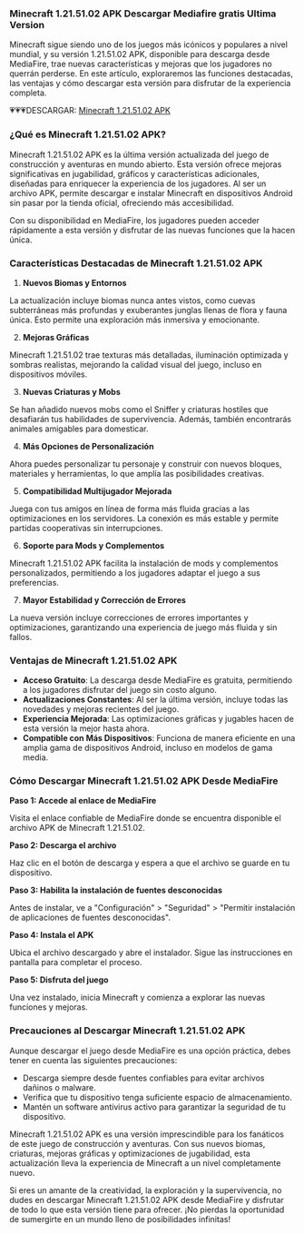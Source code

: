 ### Minecraft 1.21.51.02 APK Descargar Mediafire gratis Ultima Version
Minecraft sigue siendo uno de los juegos más icónicos y populares a nivel mundial, y su versión 1.21.51.02 APK, disponible para descarga desde MediaFire, trae nuevas características y mejoras que los jugadores no querrán perderse. En este artículo, exploraremos las funciones destacadas, las ventajas y cómo descargar esta versión para disfrutar de la experiencia completa.

💗💗💗DESCARGAR: [Minecraft 1.21.51.02 APK](https://apktoca.com/minecraft-apk)

### ¿Qué es Minecraft 1.21.51.02 APK?
Minecraft 1.21.51.02 APK es la última versión actualizada del juego de construcción y aventuras en mundo abierto. Esta versión ofrece mejoras significativas en jugabilidad, gráficos y características adicionales, diseñadas para enriquecer la experiencia de los jugadores. Al ser un archivo APK, permite descargar e instalar Minecraft en dispositivos Android sin pasar por la tienda oficial, ofreciendo más accesibilidad.

Con su disponibilidad en MediaFire, los jugadores pueden acceder rápidamente a esta versión y disfrutar de las nuevas funciones que la hacen única.

### Características Destacadas de Minecraft 1.21.51.02 APK

1. **Nuevos Biomas y Entornos**

La actualización incluye biomas nunca antes vistos, como cuevas subterráneas más profundas y exuberantes junglas llenas de flora y fauna única. Esto permite una exploración más inmersiva y emocionante.

2. **Mejoras Gráficas**

Minecraft 1.21.51.02 trae texturas más detalladas, iluminación optimizada y sombras realistas, mejorando la calidad visual del juego, incluso en dispositivos móviles.

3. **Nuevas Criaturas y Mobs**

Se han añadido nuevos mobs como el Sniffer y criaturas hostiles que desafiarán tus habilidades de supervivencia. Además, también encontrarás animales amigables para domesticar.

4. **Más Opciones de Personalización**

Ahora puedes personalizar tu personaje y construir con nuevos bloques, materiales y herramientas, lo que amplía las posibilidades creativas.

5. **Compatibilidad Multijugador Mejorada**

Juega con tus amigos en línea de forma más fluida gracias a las optimizaciones en los servidores. La conexión es más estable y permite partidas cooperativas sin interrupciones.

6. **Soporte para Mods y Complementos**

Minecraft 1.21.51.02 APK facilita la instalación de mods y complementos personalizados, permitiendo a los jugadores adaptar el juego a sus preferencias.

7. **Mayor Estabilidad y Corrección de Errores**

La nueva versión incluye correcciones de errores importantes y optimizaciones, garantizando una experiencia de juego más fluida y sin fallos.

### Ventajas de Minecraft 1.21.51.02 APK

- **Acceso Gratuito**: La descarga desde MediaFire es gratuita, permitiendo a los jugadores disfrutar del juego sin costo alguno.
- **Actualizaciones Constantes**: Al ser la última versión, incluye todas las novedades y mejoras recientes del juego.
- **Experiencia Mejorada**: Las optimizaciones gráficas y jugables hacen de esta versión la mejor hasta ahora.
- **Compatible con Más Dispositivos**: Funciona de manera eficiente en una amplia gama de dispositivos Android, incluso en modelos de gama media.

### Cómo Descargar Minecraft 1.21.51.02 APK Desde MediaFire

**Paso 1: Accede al enlace de MediaFire**

Visita el enlace confiable de MediaFire donde se encuentra disponible el archivo APK de Minecraft 1.21.51.02.

**Paso 2: Descarga el archivo**

Haz clic en el botón de descarga y espera a que el archivo se guarde en tu dispositivo.

**Paso 3: Habilita la instalación de fuentes desconocidas**

Antes de instalar, ve a "Configuración" > "Seguridad" > "Permitir instalación de aplicaciones de fuentes desconocidas".

**Paso 4: Instala el APK**

Ubica el archivo descargado y abre el instalador. Sigue las instrucciones en pantalla para completar el proceso.

**Paso 5: Disfruta del juego**

Una vez instalado, inicia Minecraft y comienza a explorar las nuevas funciones y mejoras.

### Precauciones al Descargar Minecraft 1.21.51.02 APK
Aunque descargar el juego desde MediaFire es una opción práctica, debes tener en cuenta las siguientes precauciones:

- Descarga siempre desde fuentes confiables para evitar archivos dañinos o malware.
- Verifica que tu dispositivo tenga suficiente espacio de almacenamiento.
- Mantén un software antivirus activo para garantizar la seguridad de tu dispositivo.

Minecraft 1.21.51.02 APK es una versión imprescindible para los fanáticos de este juego de construcción y aventuras. Con sus nuevos biomas, criaturas, mejoras gráficas y optimizaciones de jugabilidad, esta actualización lleva la experiencia de Minecraft a un nivel completamente nuevo.

Si eres un amante de la creatividad, la exploración y la supervivencia, no dudes en descargar Minecraft 1.21.51.02 APK desde MediaFire y disfrutar de todo lo que esta versión tiene para ofrecer. ¡No pierdas la oportunidad de sumergirte en un mundo lleno de posibilidades infinitas!
